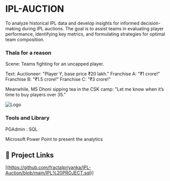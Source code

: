 # IPL-AUCTION

To analyze historical IPL data and develop insights for informed decision-making during IPL auctions. The goal is to assist teams in evaluating player performance, identifying key metrics, and formulating strategies for optimal team composition.

### Thala for a reason
Scene: Teams fighting for an uncapped player.

Text:
Auctioneer: "Player Y, base price ₹20 lakh."
Franchise A: "₹1 crore!"
Franchise B: "₹1.5 crore!"
Franchise C: "₹3 crore!"

Meanwhile, MS Dhoni sipping tea in the CSK camp:
"Let me know when it’s time to buy players over 35."


![Logo](https://static.india.com/wp-content/uploads/2022/06/Amul-Meme-IPL.jpg?impolicy=Medium_Resize&w=1200&h=800)


### Tools and Library 
PGAdmin : SQL

Microsoft Power Point to present the analytics


## 🔗 Project Links
[(https://github.com/fractalpriyanka/IPL-Auction/blob/main/IPL%20PROJECT.sql)]


